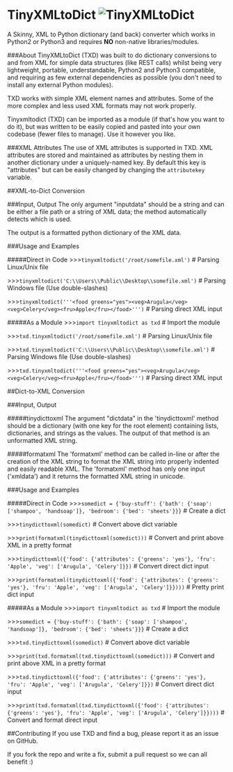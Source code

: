 # TinyXMLtoDict ![TinyXMLtoDict][logo]

A Skinny, XML to Python dictionary (and back) converter which works in Python2 or Python3 and requires **NO** non-native libraries/modules.


###About
TinyXMLtoDict (TXD) was built to do dictionary conversions to and from XML for simple data structures (like REST calls) whilst being very lightweight, portable, understandable, Python2 and Python3 compatible, and requiring as few external dependencies as possible (you don't need to install any external Python modules).

TXD works with simple XML element names and attributes. Some of the more complex and less used XML formats may not work properly.

Tinyxmltodict (TXD) can be imported as a module (if that's how you want to do it), but was written to be easily copied and pasted into your own codebase (fewer files to manage). Use it however you like.

###XML Attributes
The use of XML attributes is supported in TXD. XML attributes are stored and maintained as attributes by nesting them in another dictionary under a uniquely-named key. By default this key is "attributes" but can be easily changed by changing the `attributekey` variable.

##XML-to-Dict Conversion

###Input, Output
The only argument "inputdata" should be a string and can be either a file path or a string of XML data; the method automatically detects which is used.

The output is a formatted python dictionary of the XML data.


###Usage and Examples


#####Direct in Code
\>>>`tinyxmltodict('/root/somefile.xml')` # Parsing Linux/Unix file

\>>>`tinyxmltodict('C:\\Users\\Public\\Desktop\\somefile.xml')` # Parsing Windows file (Use double-slashes)

\>>>`tinyxmltodict('''<food greens="yes"><veg>Arugula</veg><veg>Celery</veg><fru>Apple</fru></food>''')` # Parsing direct XML input


#####As a Module
\>>>`import tinyxmltodict as txd` # Import the module

\>>>`txd.tinyxmltodict('/root/somefile.xml')` # Parsing Linux/Unix file

\>>>`txd.tinyxmltodict('C:\\Users\\Public\\Desktop\\somefile.xml')` # Parsing Windows file (Use double-slashes)

\>>>`txd.tinyxmltodict('''<food greens="yes"><veg>Arugula</veg><veg>Celery</veg><fru>Apple</fru></food>''')` # Parsing direct XML input


##Dict-to-XML Conversion

###Input, Output

#####tinydicttoxml
The argument "dictdata" in the 'tinydicttoxml' method should be a dictionary (with one key for the root element) containing lists, dictionaries, and strings as the values. The output of that method is an unformatted XML string.

#####formatxml
The 'formatxml' method can be called in-line or after the creation of the XML string to format the XML string into properly indented and easily readable XML. The 'formatxml' method has only one input ('xmldata') and it returns the formatted XML string in unicode.


###Usage and Examples


#####Direct in Code
\>>>`somedict = {'buy-stuff': {'bath': {'soap': ['shampoo', 'handsoap']}, 'bedroom': {'bed': 'sheets'}}}` # Create a dict

\>>>`tinydicttoxml(somedict)` # Convert above dict variable

\>>>`print(formatxml(tinydicttoxml(somedict)))` # Convert and print above XML in a pretty format


\>>>`tinydicttoxml({'food': {'attributes': {'greens': 'yes'}, 'fru': 'Apple', 'veg': ['Arugula', 'Celery']}})` # Convert direct dict input

\>>>`print(formatxml(tinydicttoxml({'food': {'attributes': {'greens': 'yes'}, 'fru': 'Apple', 'veg': ['Arugula', 'Celery']}})))` # Pretty print dict input


#####As a Module
\>>>`import tinyxmltodict as txd` # Import the module

\>>>`somedict = {'buy-stuff': {'bath': {'soap': ['shampoo', 'handsoap']}, 'bedroom': {'bed': 'sheets'}}}` # Create a dict

\>>>`txd.tinydicttoxml(somedict)` # Convert above dict variable

\>>>`print(txd.formatxml(txd.tinydicttoxml(somedict)))` # Convert and print above XML in a pretty format


\>>>`txd.tinydicttoxml({'food': {'attributes': {'greens': 'yes'}, 'fru': 'Apple', 'veg': ['Arugula', 'Celery']}})` # Convert direct dict input

\>>>`print(txd.formatxml(txd.tinydicttoxml({'food': {'attributes': {'greens': 'yes'}, 'fru': 'Apple', 'veg': ['Arugula', 'Celery']}})))` # Convert and format direct input


##Contributing
If you use TXD and find a bug, please report it as an issue on GitHub.

If you fork the repo and write a fix, submit a pull request so we can all benefit :)

[logo]: http://www.packetsar.com/wp-content/uploads/tinyxmltodict-tiny.png
